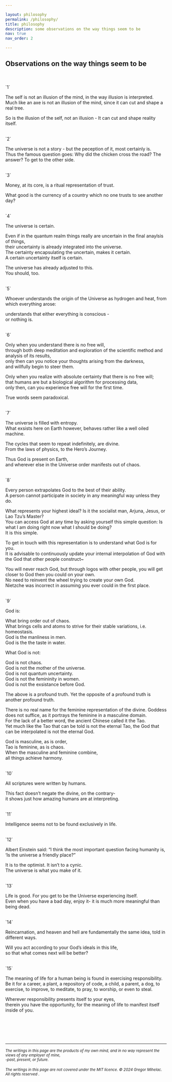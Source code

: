```yaml
---

layout: philosophy
permalink: /philosophy/
title: philosophy
description: some observations on the way things seem to be
nav: true
nav_order: 2

---
```


## Observations on the way things seem to be

<br>
<br>
`1`

The self is not an illusion of the mind, in the way illusion is interpreted.<br>
Much like an axe is not an illusion of the mind, since it can cut and shape a real tree.<br>

So is the illusion of the self, not an illusion - It can cut and shape reality itself.

<br>
`2`

The universe is not a story - but the peception of it, most certainly is. <br>
Thus the famous question goes: Why did the chicken cross the road? The answer? To get to the other side.

<br>
`3`

Money, at its core, is a ritual representation of trust.<br>

What good is the currency of a country which no one trusts to see another day?

<br>
`4`

The universe is certain.<br>

Even if in the quantum realm things really are uncertain in the final anaylsis of things,<br>
their uncertainty is already integrated into the universe.<br>
The certainty encapsulating the uncertain, makes it certain.<br>
A certain uncertainty itself is certain. <br>

The universe has already adjusted to this.<br>
You should, too.

<br>
`5`

Whoever understands the origin of the Universe as hydrogen and heat, from which everything arose:<br>

understands that either everything is conscious - <br>
or nothing is.

<br>
`6`

Only when you understand there is no free will, <br>
through both deep meditation and exploration of the scientific method and analysis of its results,<br>
only then can you notice your thoughts arising from the darkness,<br>
and willfully begin to steer them.<br>

Only when you realize with absolute certainty that there is no free will; <br>
that humans are but a biological algorithm for processing data,<br>
only then, can you experience free will for the first time.<br>

True words seem paradoxical.

<br>
`7`

The universe is filled with entropy. <br>
What exsists here on Earth however, behaves rather like a well oiled machine.<br>

The cycles that seem to repeat indefinitely, are divine. <br>
From the laws of physics, to the Hero’s Journey.<br>

Thus God is present on Earth,<br>
and wherever else in the Universe order manifests out of chaos.

<br>
`8`

Every person extrapolates God to the best of their ability. <br>
A person cannot participate in society in any meaningful way unless they do.<br>

What represents your highest ideal? Is it the socialist man, Arjuna, Jesus, or Lao Tzu’s Master? <br>
You can access God at any time by asking yourself this simple question: Is what I am doing right now what I should be doing?<br>
It is this simple. <br>

To get in touch with this representation is to understand what God is for you.<br>
It is advisable to continuously update your internal interpolation of God with the God that other people construct~<br>

You will never reach God, but through logos with other people, you will get closer to God then you could on your own.<br>
No need to reinvent the wheel trying to create your own God. <br>
Nietzche was incorrect in assuming you ever could in the first place.

<br>
`9`

God is: 

What bring order out of chaos.<br>
What brings cells and atoms to strive for their stable variations, i.e. homeostasis.<br>
God is the manliness in men.<br>
God is the the taste in water.<br>

What God is not: <br>

God is not chaos.<br>
God is not the mother of the universe.<br>
God is not quantum uncertainty.<br>
God is not the femininity in women.<br>
God is not the exsistance before God.<br>

The above is a profound truth. Yet the opposite of a profound truth is another profound truth. <br>

There is no real name for the feminine representation of the divine. Goddess does not suffice, as it portrays the feminine in a masculine domain. <br>
For the lack of a better word, the ancient Chinese called it the Tao.<br>
Yet much like the Tao that can be told is not the eternal Tao, the God that can be interpolated is not the eternal God.<br>

God is masculine, as is order,<br>
Tao is feminine, as is chaos.<br>
When the masculine and feminine combine,<br>
all things achieve harmony.

<br>
`10`

All scriptures were written by humans.<br>

This fact doesn’t negate the divine, on the contrary- <br>
it shows just how amazing humans are at interpreting.

<br>
`11`

Intelligence seems not to be found exclusively in life.

<br>
`12`

Albert Einstein said: “I think the most important question facing humanity is, ‘Is the universe a friendly place?”<br>

It is to the optimist. It isn’t to a cynic.<br>
The universe is what you make of it.

<br>
`13`

Life is good. For you get to be the Universe experiencing itself. <br>
Even when you have a bad day, enjoy it- it is much more meaningful than being dead.

<br>
`14`

Reincarnation, and heaven and hell are fundamentally the same idea, told in different ways.<br>

Will you act according to your God’s ideals in this life, <br>
so that what comes next will be better?

<br>
`15`

The meaning of life for a human being is found in exercising responsibility. <br>
Be it for a career, a plant, a repository of code, a child, a parent, a dog, to exercise, to improve, to meditate, to pray, to worship, or even to steal.<br>

Wherever responsibility presents itself to your eyes,<br>
therein you have the opportunity, for the meaning of life to manifest itself inside of you.

<br>
<br>
<br>
<br>

---

<small><i>The writings in this page are the products of my own mind, and in no way represent the views of any employer of mine,<br></i></small>
<small><i>-past, present, or future.</i></small><br>
<br>
<small><i>The writings in this page are not covered under the MIT licence. © 2024 Gregor Mihelac. All rights reserved .</i></small>

